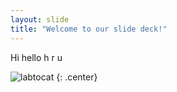 ```yaml
---
layout: slide
title: "Welcome to our slide deck!"
---
```


Hi hello h r u 

![labtocat](https://octodex.github.com/images/labtocat.png)
{: .center}
